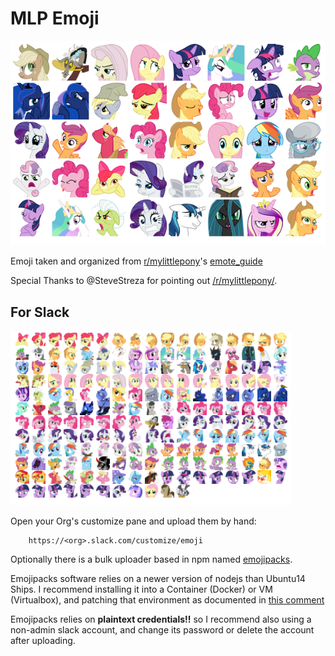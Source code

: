 MLP Emoji
=========

![Cover](Cover.png)

Emoji taken and organized from [r/mylittlepony][]'s [emote_guide][]

Special Thanks to @SteveStreza for pointing out [/r/mylittlepony/]().


For Slack
---------
![Slack Preview](Slack.png)

Open your Org's customize pane and upload them by hand:

        https://<org>.slack.com/customize/emoji


Optionally there is a bulk uploader based in npm named [emojipacks][].

Emojipacks software relies on a newer version of nodejs than Ubuntu14 Ships.
I recommend installing it into a Container (Docker) or VM (Virtualbox),
and patching that environment as documented in [this comment][emojipacks-ubuntu]

Emojipacks relies on **plaintext credentials!!** so I recommend also
using a non-admin slack account, and change its password or delete the
account after uploading.


[r/mylittlepony]:    http://www.reddit.com/r/mylittlepony/
[emote_guide]:       https://www.reddit.com/r/mylittlepony/wiki/emote_guide
[emojipacks]:        https://github.com/lambtron/emojipacks
[emojipacks-ubuntu]: https://github.com/lambtron/emojipacks/issues/13#issuecomment-189972505
